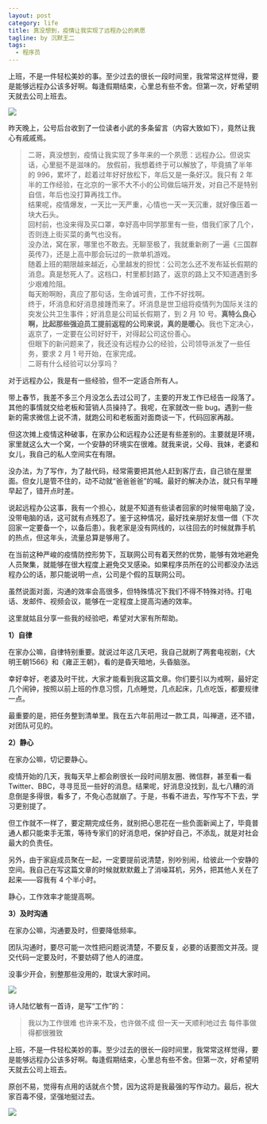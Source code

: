 ```yaml
---
layout: post
category: life
title: 真没想到，疫情让我实现了远程办公的夙愿
tagline: by 沉默王二
tags: 
  - 程序员
---
```


上班，不是一件轻松美妙的事。至少过去的很长一段时间里，我常常这样觉得，要是能够远程办公该多好啊。每逢假期结束，心里总有些不舍。但第一次，好希望明天就去公司上班去。


<!--more-->

![](http://www.itwanger.com/assets/images/2020/02/yuancheng-bangong-01.png)

昨天晚上，公号后台收到了一位读者小武的多条留言（内容大致如下），竟然让我心有戚戚焉。

>二哥，真没想到，疫情让我实现了多年来的一个夙愿：远程办公。但说实话，心里挺不是滋味的。
放假前，我想着终于可以解放了，毕竟搞了半年的 996，累坏了，趁着过年好好放松下，年后又是一条好汉。我只有 2 年半的工作经验，在北京的一家不大不小的公司做后端开发，对自己不是特别自信，年后也没打算再找工作。<br>
结果呢，疫情爆发，一天比一天严重，心情也一天一天沉重，就好像压着一块大石头。<br>
回村前，也没来得及买口罩，幸好高中同学那里有一些，借我们家了几个，否则连上街买菜的勇气也没有。<br>
没办法，窝在家，哪里也不敢去。无聊至极了，我就重新刷了一遍《三国群英传7》，还是上高中那会玩过的一款单机游戏。<br>
随着上班的期限越来越近，心里越发的担忧：公司怎么还不发布延长假期的消息。真是愁死人了。这档口，村里都封路了，返京的路上又不知道遇到多少艰难险阻。<br>
每天盼啊盼，真应了那句话，生命诚可贵，工作不好找啊。<br>
终于，坏消息和好消息接踵而来了。坏消息是世卫组将疫情列为国际关注的突发公共卫生事件；好消息是公司延长假期了，到 2 月 10 号。**真特么良心啊，比起那些强迫员工提前返程的公司来说，真的是暖心**。我也下定决心，返京了，一定要在公司好好干，对得起公司这份善心。<br>
但眼下的新问题来了，我还没有远程办公的经验，公司领导派发了一些任务，要求 2 月 1 号开始，在家完成。<br>
>二哥有什么经验可以分享吗？

对于远程办公，我是有一些经验，但不一定适合所有人。

带上春节，我差不多三个月没怎么去过公司了，主要的开发工作已经告一段落了。其他的事情就交给老板和营销人员操持了。我呢，在家就改一些 bug。遇到一些新的需求微信上说不清，就跑公司和老板面对面商谈一下，代码回家再敲。

但这次摊上疫情这种破事，在家办公和远程办公还是有些差别的。主要就是环境，家里就这么大一个窝，一个安静的环境实在很难。就我来说，父母、我妹，老婆和女儿，我自己的私人空间实在有限。

没办法，为了写作，为了敲代码，经常需要把其他人赶到客厅去，自己锁在屋里面。但女儿是管不住的，动不动就“爸爸爸爸”的喊。最好的解决办法，就只有早睡早起了，错开点时差。

说起远程办公这事，我有一个担心，就是不知道有些读者回家的时候带电脑了没，没带电脑的话，这可就有点残忍了。鉴于这种情况，最好找亲朋好友借一借（下次回家一定要备一个，以备后患）。我老家是没有网线的，以往回去的时候就靠手机的热点，但这年头，流量总算是够用了。

在当前这种严峻的疫情防控形势下，互联网公司有着天然的优势，能够有效地避免人员聚集，就能够在很大程度上避免交叉感染。如果程序员所在的公司都没办法远程办公的话，那只能说明一点，公司是个假的互联网公司。

虽然说面对面，沟通的效率会高很多，但特殊情况下我们不得不特殊对待。打电话、发邮件、视频会议，能够在一定程度上提高沟通的效率。

这里就姑且分享一些我的经验吧，希望对大家有所帮助。

**1）自律**

在家办公嘛，自律特别重要。就说过年这几天吧，我自己就刷了两套电视剧，《大明王朝1566》和《雍正王朝》，看的是昏天暗地，头昏脑涨。

幸好幸好，老婆及时干扰，大家才能看到我这篇文章。你们要引以为戒啊，最好定几个闹钟，按照以前上班的作息习惯，几点睡觉，几点起床，几点吃饭，都要规律一点。

最重要的是，把任务整到清单里。我在五六年前用过一款工具，叫禅道，还不错，对团队可见的。

**2）静心**

在家办公嘛，切记要静心。

疫情开始的几天，我每天早上都会刷很长一段时间朋友圈、微信群，甚至看一看 Twitter、BBC，寻寻觅觅一些好的消息。结果呢，好消息没找到，乱七八糟的消息倒是多得很，看多了，不免心态就崩了。于是，书看不进去，写作写不下去，学习更别提了。

但工作就不一样了，要定期完成任务，就别把心思花在一些负面新闻上了，毕竟普通人都只能束手无策，等待专家们的好消息吧，保护好自己，不添乱，就是对社会最大的负责任。

另外，由于家庭成员聚在一起，一定要提前说清楚，别吵别闹，给彼此一个安静的空间。我自己在写这篇文章的时候就默默戴上了消噪耳机，另外，把其他人关在了起来——容我有 4 个半小时。

静心，工作效率才能提高啊。

**3）及时沟通**

在家办公嘛，沟通要及时，但要降低频率。

团队沟通时，要尽可能一次性把问题说清楚，不要反复，必要的话要图文并茂。提交代码一定要及时，不要妨碍了他人的进度。

没事少开会，别整那些没用的，耽误大家时间。

![](http://www.itwanger.com/assets/images/2020/02/yuancheng-bangong-03.png)


诗人陆忆敏有一首诗，是写“工作”的：

>我以为工作很难
也许来不及，也许做不成
但一天一天顺利地过去
每件事做得都很雅致

上班，不是一件轻松美妙的事。至少过去的很长一段时间里，我常常这样觉得，要是能够远程办公该多好啊。每逢假期结束，心里总有些不舍。但第一次，好希望明天就去公司上班去。

原创不易，觉得有点用的话就点个赞，因为这将是我最强的写作动力。最后，祝大家百毒不侵，坚强地挺过去。

![](http://www.itwanger.com/assets/images/cmower_4.png)














